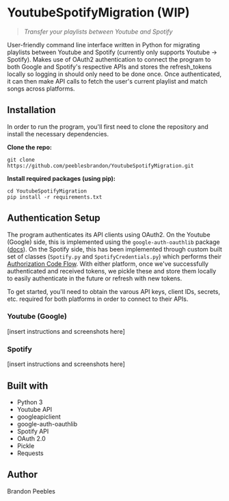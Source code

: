 # YoutubeSpotifyMigration (WIP)
> _Transfer your playlists between Youtube and Spotify_  

User-friendly command line interface written in Python for migrating playlists between Youtube and Spotify (currently only supports Youtube -> Spotify). Makes use of OAuth2 authentication to connect the program to both Google and Spotify's respective APIs and stores the refresh_tokens locally so logging in should only need to be done once. Once authenticated, it can then make API calls to fetch the user's current playlist and match songs across platforms.

## Installation
In order to run the program, you'll first need to clone the repository and install the necessary dependencies.

**Clone the repo:**  
```
git clone https://github.com/peeblesbrandon/YoutubeSpotifyMigration.git
```  

**Install required packages (using pip):**  
```
cd YoutubeSpotifyMigration
pip install -r requirements.txt
```  

## Authentication Setup  
The program authenticates its API clients using OAuth2. On the Youtube (Google) side, this is implemented using the `google-auth-oauthlib` package ([docs](http://google-auth-oauthlib.readthedocs.io)). On the Spotify side, this has been implemented through custom built set of classes (`Spotify.py` and `SpotifyCredentials.py`) which performs their [Authorization Code Flow](https://developer.spotify.com/documentation/general/guides/authorization-guide/#authorization-code-flow). With either platform, once we've successfully authenticated and received tokens, we pickle these and store them locally to easily authenticate in the future or refresh with new tokens. 

To get started, you'll need to obtain the varous API keys, client IDs, secrets, etc. required for both platforms in order to connect to their APIs.  
  
### Youtube (Google)
[insert instructions and screenshots here]  
  
### Spotify
[insert instructions and screenshots here]

## Built with
* Python 3
* Youtube API
* googleapiclient
* google-auth-oauthlib
* Spotify API
* OAuth 2.0
* Pickle
* Requests

## Author
Brandon Peebles

